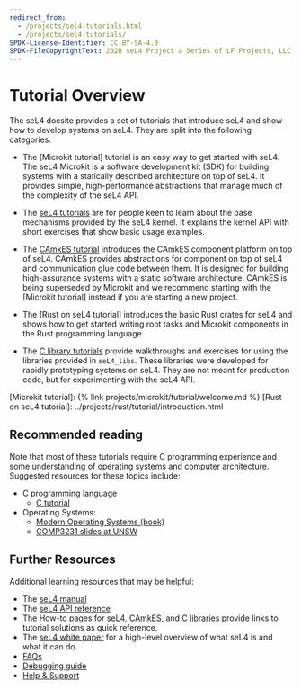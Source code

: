 ```yaml
---
redirect_from:
  - /projects/sel4-tutorials.html
  - /projects/sel4-tutorials/
SPDX-License-Identifier: CC-BY-SA-4.0
SPDX-FileCopyrightText: 2020 seL4 Project a Series of LF Projects, LLC.
---
```


# Tutorial Overview

The seL4 docsite provides a set of tutorials that introduce seL4 and show how to
develop systems on seL4. They are split into the following categories.

- The [Microkit tutorial] tutorial is an easy way to get started with seL4.
  The seL4 Microkit is a software development kit (SDK) for building systems
  with a statically described architecture on top of seL4. It provides simple,
  high-performance abstractions that manage much of the complexity of the seL4
  API.

- The [seL4 tutorials](setting-up.html) are for people keen to learn about the
  base mechanisms provided by the seL4 kernel. It explains the kernel API with
  short exercises that show basic usage examples.

- The [CAmkES tutorial](hello-camkes-0) introduces the CAmkES component platform
  on top of seL4. CAmkES provides abstractions for component on top of seL4 and
  communication glue code between them. It is designed for building
  high-assurance systems with a static software architecture. CAmkES is being
  superseded by Microkit and we recommend starting with the [Microkit tutorial]
  instead if you are starting a new project.

- The [Rust on seL4 tutorial] introduces the basic Rust crates for seL4 and
  shows how to get started writing root tasks and Microkit components in the
  Rust programming language.

- The [C library tutorials](libraries-1) provide walkthroughs and exercises for
  using the libraries provided in `seL4_libs`. These libraries were developed
  for rapidly prototyping systems on seL4. They are not meant for production
  code, but for experimenting with the seL4 API.

[Microkit tutorial]: {% link projects/microkit/tutorial/welcome.md %}
[Rust on seL4 tutorial]: ../projects/rust/tutorial/introduction.html

## Recommended reading

Note that most of these tutorials require C programming experience and some
understanding of operating systems and computer architecture.  Suggested
resources for these topics include:

- C programming language
  - [C tutorial](https://www.cprogramming.com/tutorial/c-tutorial.html)
- Operating Systems:
  - [Modern Operating Systems (book)](https://www.amazon.com/Modern-Operating-Systems-Andrew-Tanenbaum/dp/013359162X)
  - [COMP3231 slides at UNSW](http://www.cse.unsw.edu.au/~cs3231)

## Further Resources

Additional learning resources that may be helpful:

- The [seL4 manual](https://sel4.systems/Info/Docs/seL4-manual-latest.pdf)
- The [seL4 API reference](/projects/sel4/api-doc)
- The How-to pages for [seL4](how-to-seL4.html), [CAmkES](how-to-CAmkES.html),
  and [C libraries](how-to-libs.html) provide links to tutorial solutions as
  quick reference.
- The [seL4 white paper](https://sel4.systems/About/seL4-whitepaper.pdf) for a
  high-level overview of what seL4 is and what it can do.
- [FAQs](https://sel4.systems/About/FAQ.html)
- [Debugging guide](/projects/sel4-tutorials/debugging-guide.html)
- [Help &amp; Support](https://sel4.systems/support.html)
